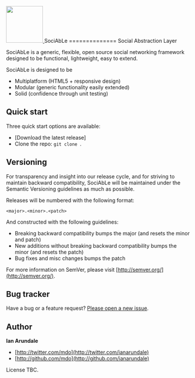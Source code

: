 <a href="http://www.fastbleep.com">
  <img src="https://fbcdn-sphotos-e-a.akamaihd.net/hphotos-ak-prn1/282902_571492102866367_1881551262_n.png" width="100px">
</a>
SociAbLe
==============
Social Abstraction Layer

SociAbLe is a generic, flexible, open source social networking framework designed to be functional, lightweight, easy to extend. 

SociAbLe is designed to be 
- Multiplatform (HTML5 + responsive design)
- Modular (generic functionality easily extended)
- Solid (confidence through unit testing)


## Quick start

Three quick start options are available:

* [Download the latest release]
* Clone the repo: `git clone `.



## Versioning

For transparency and insight into our release cycle, and for striving to maintain backward compatibility, SociAbLe will be maintained under the Semantic Versioning guidelines as much as possible.

Releases will be numbered with the following format:

`<major>.<minor>.<patch>`

And constructed with the following guidelines:

* Breaking backward compatibility bumps the major (and resets the minor and patch)
* New additions without breaking backward compatibility bumps the minor (and resets the patch)
* Bug fixes and misc changes bumps the patch

For more information on SemVer, please visit [http://semver.org/](http://semver.org/).



## Bug tracker

Have a bug or a feature request? [Please open a new issue](https://github.com/ianarundale/sociable/issues).



## Author

**Ian Arundale**

+ [http://twitter.com/mdo](http://twitter.com/ianarundale)
+ [http://github.com/mdo](http://github.com/ianarundale)


License TBC.
